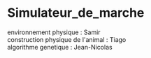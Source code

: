 # Simulateur_de_marche



environnement physique : Samir\
construction physique de l'animal : Tiago\
algorithme genetique : Jean-Nicolas
